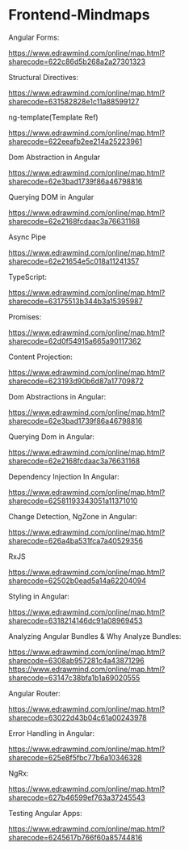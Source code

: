 # Frontend-Mindmaps

Angular Forms:

https://www.edrawmind.com/online/map.html?sharecode=622c86d5b268a2a27301323

Structural Directives:

https://www.edrawmind.com/online/map.html?sharecode=631582828e1c11a88599127

ng-template(Template Ref)
  
https://www.edrawmind.com/online/map.html?sharecode=622eeafb2ee214a25223961

Dom Abstraction in Angular

https://www.edrawmind.com/online/map.html?sharecode=62e3bad1739f86a46798816

Querying DOM in Angular

https://www.edrawmind.com/online/map.html?sharecode=62e2168fcdaac3a76631168

Async Pipe

https://www.edrawmind.com/online/map.html?sharecode=62e21654e5c018a11241357

TypeScript:

https://www.edrawmind.com/online/map.html?sharecode=63175513b344b3a15395987

Promises:

https://www.edrawmind.com/online/map.html?sharecode=62d0f54915a665a90117362

Content Projection:

https://www.edrawmind.com/online/map.html?sharecode=623193d90b6d87a17709872

Dom Abstractions in Angular:

https://www.edrawmind.com/online/map.html?sharecode=62e3bad1739f86a46798816

Querying Dom in Angular:

https://www.edrawmind.com/online/map.html?sharecode=62e2168fcdaac3a76631168

Dependency Injection In Angular:

https://www.edrawmind.com/online/map.html?sharecode=62581193343051a11371010

Change Detection, NgZone in Angular:

https://www.edrawmind.com/online/map.html?sharecode=626a4ba531fca7a40529356

RxJS

https://www.edrawmind.com/online/map.html?sharecode=62502b0ead5a14a62204094

Styling in Angular:

https://www.edrawmind.com/online/map.html?sharecode=6318214146dc91a08969453

Analyzing Angular Bundles & Why Analyze Bundles:

https://www.edrawmind.com/online/map.html?sharecode=6308ab957281c4a43871296
https://www.edrawmind.com/online/map.html?sharecode=63147c38bfa1b1a69020555

Angular Router:

https://www.edrawmind.com/online/map.html?sharecode=63022d43b04c61a00243978

Error Handling in Angular:

https://www.edrawmind.com/online/map.html?sharecode=625e8f5fbc77b6a10346328

NgRx:

https://www.edrawmind.com/online/map.html?sharecode=627b46599ef763a37245543

Testing Angular Apps:

https://www.edrawmind.com/online/map.html?sharecode=6245617b766f60a85744816




